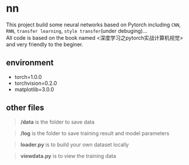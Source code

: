 nn
=====================================================  
This project build some neural networks based on Pytorch including `CNN`, `RNN`, `transfer learning`, `style transfer`(under debuging)...  
All code is based on the book named <深度学习之pytorch实战计算机视觉> and very friendly to the beginer.  


## environment
* torch=1.0.0  
* torchvision=0.2.0  
* matplotlib=3.0.0  

## other files
> **/data** is the folder to save data  
  
> **/log** is the folder to save training result and model parameters  
  
> **loader.py** is to build your own dataset locally  
  
> **viewdata.py** is to view the training data  


